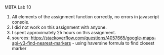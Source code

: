 MBTA Lab 10
1. All elements of the assignment function correctly, no errors in javascript console. 
2. I did not work on this assignment with anyone. 
3. I spent approximately 25 hours on this assignment. 
4. sources: 
https://stackoverflow.com/questions/4057665/google-maps-api-v3-find-nearest-markers - using haversine formula to find closest marker 